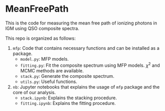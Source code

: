 # MeanFreePath

This is the code for measuring the mean free path of ionizing photons in IGM using QSO composite spectra.

This repo is organized as follows:

1. `mfp`: Code that contains necessary functions and can be installed as a package.
   - `model.py`: MFP models.
   - `fitting.py`: Fit the composite spectrum using MFP models. $\chi^2$ and MCMC methods are available.
   - `stack.py`: Generate the composite spectrum.
   - `utils.py`: Useful functions.
2. `nb`: Jupyter notebooks that explains the usage of `mfp` package and the core of our analysis.
   - `stack.ipynb`: Explains the stacking procedure. 
   - `fitting.ipynb`: Explains the fitting procedure.